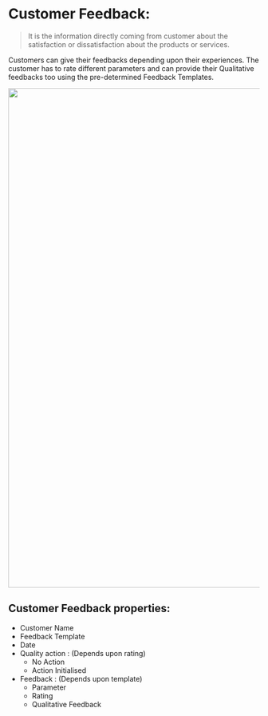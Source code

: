 # Customer Feedback: 

> It is the information directly coming from customer about the satisfaction or dissatisfaction about the products or services.

 Customers can give their feedbacks depending upon their experiences. The customer has to rate different parameters and can provide their Qualitative feedbacks too using the pre-determined Feedback Templates.

<img src='https://github.com/hrwX/quality_management/blob/master/images/feedback.png' width='1000'>

## Customer Feedback properties:

- Customer Name
- Feedback Template
- Date
- Quality action : (Depends upon rating)
  - No Action
  - Action Initialised
- Feedback : (Depends upon template)
  - Parameter
  - Rating
  - Qualitative Feedback
